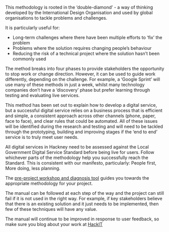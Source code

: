 This methodology is rooted in the ‘double-diamond’ - a way of thinking developed by the International Design Organisation and used by global organisations to tackle problems and challenges. 

 

It is particularly useful for:

<ul>
<li>Long-term challenges where there have been multiple efforts to ‘fix’ the problem</li>
<li>Problems where the solution requires changing people’s behaviour </li>
<li>Reducing the risk of a technical project where the solution hasn’t been commonly used</li>
</ul>

 

The method breaks into four phases to provide stakeholders the opportunity to stop work or change direction. However, it can be used to guide work differently, depending on the challenge. For example, a ‘Google Sprint’ will use many of these methods in just a week, whilst many technology companies don’t have a ‘discovery’ phase but prefer learning through testing and evaluating live services. 

 

This method has been set out to explain how to develop a digital service, but a successful digital service relies on a business process that is efficient and simple, a consistent approach across other channels (phone, paper, face to face), and clear rules that could be automated. All of these issues will be identified during the research and testing and will need to be tackled through the prototyping, building and improving stages if the ‘end to end’ service is to truly meet user needs. 

 

All digital services in Hackney need to be assessed against the Local Government Digital Service Standard before being live for users. Follow whichever parts of the methodology help you successfully reach the Standard. This is consistent with our manifesto, particularly: People first, More doing, less planning. 

 

The <a href="https://blogs.hackney.gov.uk/HackIT">pre-project workshop and diagnosis tool</a> guides you towards the appropriate methodology for your project. 

 

The manual can be followed at each step of the way and the project can still fail if it is not used in the right way. For example, if key stakeholders believe that there is an existing solution and it just needs to be implemented, then few of these techniques will have any value. 

 
The manual will continue to be improved in response to user feedback, so make sure you blog about your work at <a href="https://blogs.hackney.gov.uk/HackIT">HackIT </a>
